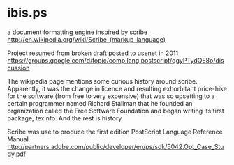 # ibis.ps
a document formatting engine inspired by scribe
http://en.wikipedia.org/wiki/Scribe_(markup_language)

Project resumed from broken draft posted to usenet in 2011
https://groups.google.com/d/topic/comp.lang.postscript/qgyPTydQE8o/discussion

The wikipedia page mentions some curious history around scribe. Apparently, it was the change in licence and resulting exhorbitant price-hike for the software (from free to very expensive) that was so upsetting to a certain programmer named Richard Stallman that he founded an organization called the Free Software Foundation and began writing its first package, texinfo.
And the rest is history.

Scribe was use to produce the first edition PostScript Language Reference Manual.
http://partners.adobe.com/public/developer/en/ps/sdk/5042.Opt_Case_Study.pdf
